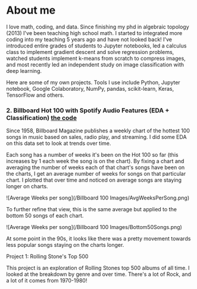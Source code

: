 # About me

I love math, coding, and data. Since finishing my phd in algebraic topology (2013) I've been teaching high school math. I started to integrated more coding into my teaching 5 years ago and have not looked back! I've introduced entire grades of students to Jupyter notebooks, led a calculus class to implement gradient descent and solve regression problems, watched students implement k-means from scratch to compress images, and most recently led an independent study on image classification with deep learning.

Here are some of my own projects. Tools I use include Python, Jupyter notebook, Google Colaboratory, NumPy, pandas, scikit-learn, Keras, TensorFlow and others.

 
### 2. Billboard Hot 100 with Spotify Audio Features (EDA + Classification) [the code](https://github.com/RobNewt/Data-Analysis/blob/master/Billboard_Top_100.ipynb)

Since 1958, Billboard Magazine publishes a weekly chart of the hottest 100 songs in music based on sales, radio play, and streaming. I did some EDA on this data set to look at trends over time.

Each song has a number of weeks it's been on the Hot 100 so far (this increases by 1 each week the song is on the chart). By fixing a chart and averaging the number of weeks each of that chart's songs have been on the charts, I get an average number of weeks for songs on that particular chart. I plotted that over time and noticed on average songs are staying longer on charts.

![Average Weeks per song](/Billboard 100 Images/AvgWeeksPerSong.png)

To further refine that view, this is the same average but applied to the bottom 50 songs of each chart.

![Average Weeks per song](/Billboard 100 Images/Bottom50Songs.png)

At some point in the 90s, it looks like there was a pretty movement towards less popular songs staying on the charts longer.


Project 1: Rolling Stone's Top 500 

  This project is an exploration of Rolling Stones top 500 albums of all time. I looked at the breakdown by genre and over time. There's a lot of Rock, and a lot of it comes from 1970-1980! 
